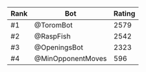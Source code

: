 Rank|Bot|Rating
---|---|---
#1|@ToromBot|2579
#2|@RaspFish|2542
#3|@OpeningsBot|2323
#4|@MinOpponentMoves|596
